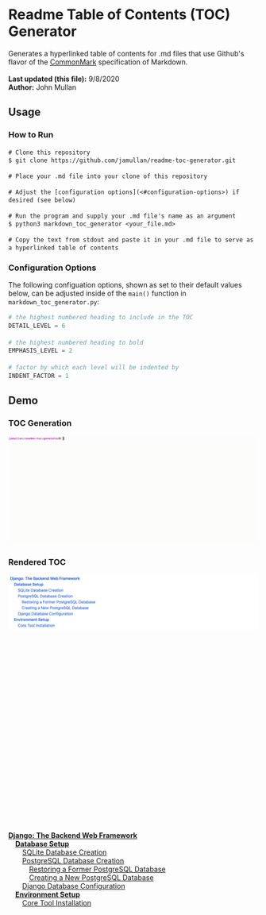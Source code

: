 # Readme Table of Contents (TOC) Generator
Generates a hyperlinked table of contents for .md files that use Github's flavor of the [CommonMark](<https://commonmark.org>) specification of Markdown.<br /><br />
**Last updated (this file):** 9/8/2020<br />
**Author:** John Mullan<br />

## Usage
### How to Run
```
# Clone this repository
$ git clone https://github.com/jamullan/readme-toc-generator.git

# Place your .md file into your clone of this repository

# Adjust the [configuration options](<#configuration-options>) if desired (see below)

# Run the program and supply your .md file's name as an argument
$ python3 markdown_toc_generator <your_file.md>

# Copy the text from stdout and paste it in your .md file to serve as a hyperlinked table of contents
```
### Configuration Options
The following configuation options, shown as set to their default values below, can be adjusted inside of the `main()` function in `markdown_toc_generator.py`:<br />
```python
# the highest numbered heading to include in the TOC
DETAIL_LEVEL = 6

# the highest numbered heading to bold
EMPHASIS_LEVEL = 2

# factor by which each level will be indented by
INDENT_FACTOR = 1
```

## Demo
### TOC Generation
![Generating TOC from a .md file](demo_files/TOCGenV3.gif)
### Rendered TOC 
![Rendered TOC](demo_files/TOCRenderedV2.png)

<br />
<br />
<br />
<br />
<br />
<br />
<br />
<br />
<br />
<br />
<br />
<br />
<br />
<br />
<br />
<br />
<br />
<br />
<br />
<br />
<br />
<br />

[**Django: The Backend Web Framework**](<#**Django-The-Backend-Web-Framework**>)<br />
&emsp;[**Database Setup**](<#**Database-Setup**>)<br />
&emsp;&emsp;[SQLite Database Creation](<#SQLite-Database-Creation>)<br />
&emsp;&emsp;[PostgreSQL Database Creation](<#PostgreSQL-Database-Creation>)<br />
&emsp;&emsp;&emsp;[Restoring a Former PostgreSQL Database](<#Restoring-a-Former-PostgreSQL-Database>)<br />
&emsp;&emsp;&emsp;[Creating a New PostgreSQL Database](<#Creating-a-New-PostgreSQL-Database>)<br />
&emsp;&emsp;[Django Database Configuration](<#Django-Database-Configuration>)<br />
&emsp;[**Environment Setup**](<#**Environment-Setup**>)<br />
&emsp;&emsp;[Core Tool Installation](<#Core-Tool-Installation>)<br />
